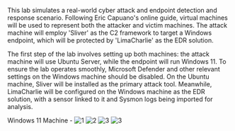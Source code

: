 This lab simulates a real-world cyber attack and endpoint detection and response scenario. Following Eric Capuano's online guide, virtual machines will be used to represent both the attacker and victim machines. The attack machine will employ 'Sliver' as the C2 framework to target a Windows endpoint, which will be protected by 'LimaCharlie' as the EDR solution.

The first step of the lab involves setting up both machines: the attack machine will use Ubuntu Server, while the endpoint will run Windows 11. To ensure the lab operates smoothly, Microsoft Defender and other relevant settings on the Windows machine should be disabled. On the Ubuntu machine, Sliver will be installed as the primary attack tool. Meanwhile, LimaCharlie will be configured on the Windows machine as the EDR solution, with a sensor linked to it and Sysmon logs being imported for analysis.

Windows 11 Machine - 
![1](https://github.com/user-attachments/assets/01bff9d4-2919-47bc-8012-02c8332cbd02)
![2](https://github.com/user-attachments/assets/798481aa-d167-4834-841b-0a8a265aa7db)
![3](https://github.com/user-attachments/assets/4697f62e-bec2-4dcb-b9b2-beb951d37fb0)
![3](https://github.com/user-attachments/assets/f0c0a9e8-9fd1-4d33-925d-af062985fef9)
